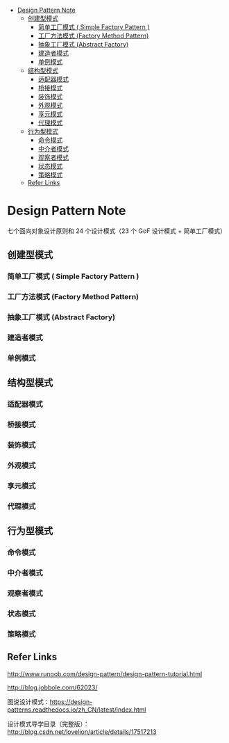 - [Design Pattern Note](#design-pattern-note)
  - [创建型模式](#%E5%88%9B%E5%BB%BA%E5%9E%8B%E6%A8%A1%E5%BC%8F)
    - [简单工厂模式 ( Simple Factory Pattern )](#%E7%AE%80%E5%8D%95%E5%B7%A5%E5%8E%82%E6%A8%A1%E5%BC%8F-simple-factory-pattern)
    - [工厂方法模式 (Factory Method Pattern)](#%E5%B7%A5%E5%8E%82%E6%96%B9%E6%B3%95%E6%A8%A1%E5%BC%8F-factory-method-pattern)
    - [抽象工厂模式 (Abstract Factory)](#%E6%8A%BD%E8%B1%A1%E5%B7%A5%E5%8E%82%E6%A8%A1%E5%BC%8F-abstract-factory)
    - [建造者模式](#%E5%BB%BA%E9%80%A0%E8%80%85%E6%A8%A1%E5%BC%8F)
    - [单例模式](#%E5%8D%95%E4%BE%8B%E6%A8%A1%E5%BC%8F)
  - [结构型模式](#%E7%BB%93%E6%9E%84%E5%9E%8B%E6%A8%A1%E5%BC%8F)
    - [适配器模式](#%E9%80%82%E9%85%8D%E5%99%A8%E6%A8%A1%E5%BC%8F)
    - [桥接模式](#%E6%A1%A5%E6%8E%A5%E6%A8%A1%E5%BC%8F)
    - [装饰模式](#%E8%A3%85%E9%A5%B0%E6%A8%A1%E5%BC%8F)
    - [外观模式](#%E5%A4%96%E8%A7%82%E6%A8%A1%E5%BC%8F)
    - [享元模式](#%E4%BA%AB%E5%85%83%E6%A8%A1%E5%BC%8F)
    - [代理模式](#%E4%BB%A3%E7%90%86%E6%A8%A1%E5%BC%8F)
  - [行为型模式](#%E8%A1%8C%E4%B8%BA%E5%9E%8B%E6%A8%A1%E5%BC%8F)
    - [命令模式](#%E5%91%BD%E4%BB%A4%E6%A8%A1%E5%BC%8F)
    - [中介者模式](#%E4%B8%AD%E4%BB%8B%E8%80%85%E6%A8%A1%E5%BC%8F)
    - [观察者模式](#%E8%A7%82%E5%AF%9F%E8%80%85%E6%A8%A1%E5%BC%8F)
    - [状态模式](#%E7%8A%B6%E6%80%81%E6%A8%A1%E5%BC%8F)
    - [策略模式](#%E7%AD%96%E7%95%A5%E6%A8%A1%E5%BC%8F)
  - [Refer Links](#refer-links)

# Design Pattern Note

七个面向对象设计原则和 24 个设计模式（23 个 GoF 设计模式 +  简单工厂模式）

## 创建型模式
### 简单工厂模式 ( Simple Factory Pattern )
### 工厂方法模式 (Factory Method Pattern)
### 抽象工厂模式 (Abstract Factory)
### 建造者模式
### 单例模式

## 结构型模式
### 适配器模式
### 桥接模式
### 装饰模式
### 外观模式
### 享元模式
### 代理模式

## 行为型模式
### 命令模式
### 中介者模式
### 观察者模式
### 状态模式
### 策略模式

## Refer Links

http://www.runoob.com/design-pattern/design-pattern-tutorial.html

http://blog.jobbole.com/62023/

图说设计模式：https://design-patterns.readthedocs.io/zh_CN/latest/index.html 

设计模式导学目录（完整版）：http://blog.csdn.net/lovelion/article/details/17517213 

